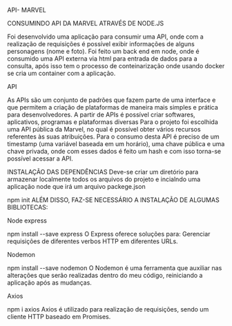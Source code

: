 API- MARVEL

CONSUMINDO API DA MARVEL ATRAVÉS DE NODE.JS

Foi desenvolvido uma aplicação para consumir uma API, onde com a realização de requisições é possível exibir informações de alguns personagens (nome e foto). Foi feito um back end em node, onde é consumido uma API externa via html para entrada de dados para a consulta, após isso tem o processo de conteinarização onde usando docker se cria um container com a aplicação.



API

As APIs são um conjunto de padrões que fazem parte de uma interface e que permitem a criação de plataformas de maneira mais simples e prática para desenvolvedores. A partir de APIs é possível criar softwares, aplicativos, programas e plataformas diversas
Para o projeto foi escolhida uma API pública da Marvel, no qual é possível obter vários recursos referentes às suas atribuições. Para o consumo desta API é preciso de um timestamp (uma variável baseada em um horário), uma chave pública e uma chave privada, onde com  esses dados é feito um hash e com isso torna-se possível acessar a API.


INSTALAÇÃO DAS DEPENDÊNCIAS
Deve-se criar um diretório para armazenar localmente todos os arquivos do projeto e incialndo uma aplicação node que irá um arquivo packege.json

npm init
ALÉM DISSO, FAZ-SE NECESSÁRIO A INSTALAÇÃO DE ALGUMAS BIBLIOTECAS:

Node express

npm install --save express
O Express oferece soluções para: Gerenciar requisições de diferentes verbos HTTP em diferentes URLs.

Nodemon

npm install --save nodemon
O Nodemon é uma ferramenta que auxiliar nas alterações que serão realizadas dentro do meu código, reiniciando a aplicação após as mudanças.

Axios

npm i axios
Axios é utilizado para realização de requisições, sendo um cliente HTTP baseado em Promises.
